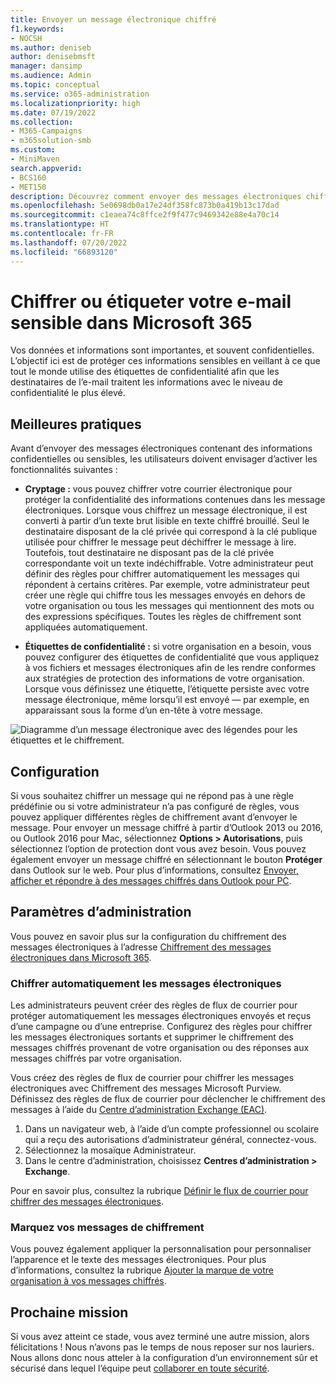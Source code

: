 ```yaml
---
title: Envoyer un message électronique chiffré
f1.keywords:
- NOCSH
ms.author: deniseb
author: denisebmsft
manager: dansimp
ms.audience: Admin
ms.topic: conceptual
ms.service: o365-administration
ms.localizationpriority: high
ms.date: 07/19/2022
ms.collection:
- M365-Campaigns
- m365solution-smb
ms.custom:
- MiniMaven
search.appverid:
- BCS160
- MET150
description: Découvrez comment envoyer des messages électroniques chiffrés à l’aide d’Outlook.
ms.openlocfilehash: 5e0698db0a17e24df358fc873b0a419b13c17dad
ms.sourcegitcommit: c1eaea74c8ffce2f9f477c9469342e88e4a70c14
ms.translationtype: HT
ms.contentlocale: fr-FR
ms.lasthandoff: 07/20/2022
ms.locfileid: "66893120"
---
```

# <a name="encrypt-or-label-your-sensitive-email-in-microsoft-365"></a>Chiffrer ou étiqueter votre e-mail sensible dans Microsoft 365

Vos données et informations sont importantes, et souvent confidentielles. L’objectif ici est de protéger ces informations sensibles en veillant à ce que tout le monde utilise des étiquettes de confidentialité afin que les destinataires de l’e-mail traitent les informations avec le niveau de confidentialité le plus élevé.

## <a name="best-practices"></a>Meilleures pratiques

Avant d’envoyer des messages électroniques contenant des informations confidentielles ou sensibles, les utilisateurs doivent envisager d’activer les fonctionnalités suivantes :

- **Cryptage :** vous pouvez chiffrer votre courrier électronique pour protéger la confidentialité des informations contenues dans les message électroniques. Lorsque vous chiffrez un message électronique, il est converti à partir d’un texte brut lisible en texte chiffré brouillé. Seul le destinataire disposant de la clé privée qui correspond à la clé publique utilisée pour chiffrer le message peut déchiffrer le message à lire. Toutefois, tout destinataire ne disposant pas de la clé privée correspondante voit un texte indéchiffrable. Votre administrateur peut définir des règles pour chiffrer automatiquement les messages qui répondent à certains critères. Par exemple, votre administrateur peut créer une règle qui chiffre tous les messages envoyés en dehors de votre organisation ou tous les messages qui mentionnent des mots ou des expressions spécifiques. Toutes les règles de chiffrement sont appliquées automatiquement.

- **Étiquettes de confidentialité :** si votre organisation en a besoin, vous pouvez configurer des étiquettes de confidentialité que vous appliquez à vos fichiers et messages électroniques afin de les rendre conformes aux stratégies de protection des informations de votre organisation. Lorsque vous définissez une étiquette, l’étiquette persiste avec votre message électronique, même lorsqu’il est envoyé &mdash; par exemple, en apparaissant sous la forme d’un en-tête à votre message.

![Diagramme d’un message électronique avec des légendes pour les étiquettes et le chiffrement.](../media/m365-campaign-email-encrypt.png)

## <a name="set-it-up"></a>Configuration

Si vous souhaitez chiffrer un message qui ne répond pas à une règle prédéfinie ou si votre administrateur n’a pas configuré de règles, vous pouvez appliquer différentes règles de chiffrement avant d’envoyer le message. Pour envoyer un message chiffré à partir d’Outlook 2013 ou 2016, ou Outlook 2016 pour Mac, sélectionnez **Options > Autorisations**, puis sélectionnez l’option de protection dont vous avez besoin. Vous pouvez également envoyer un message chiffré en sélectionnant le bouton **Protéger** dans Outlook sur le web. Pour plus d’informations, consultez [Envoyer, afficher et répondre à des messages chiffrés dans Outlook pour PC](https://support.microsoft.com/en-us/office/send-view-and-reply-to-encrypted-messages-in-outlook-for-pc-eaa43495-9bbb-4fca-922a-df90dee51980).

## <a name="admin-settings"></a>Paramètres d’administration

Vous pouvez en savoir plus sur la configuration du chiffrement des messages électroniques à l’adresse [Chiffrement des messages électroniques dans Microsoft 365](../compliance/email-encryption.md).

### <a name="automatically-encrypt-email-messages"></a>Chiffrer automatiquement les messages électroniques

Les administrateurs peuvent créer des règles de flux de courrier pour protéger automatiquement les messages électroniques envoyés et reçus d’une campagne ou d’une entreprise. Configurez des règles pour chiffrer les messages électroniques sortants et supprimer le chiffrement des messages chiffrés provenant de votre organisation ou des réponses aux messages chiffrés par votre organisation.

Vous créez des règles de flux de courrier pour chiffrer les messages électroniques avec Chiffrement des messages Microsoft Purview. Définissez des règles de flux de courrier pour déclencher le chiffrement des messages à l’aide du <a href="https://go.microsoft.com/fwlink/p/?linkid=2059104" target="_blank">Centre d’administration Exchange (EAC)</a>.

1. Dans un navigateur web, à l’aide d’un compte professionnel ou scolaire qui a reçu des autorisations d’administrateur général, connectez-vous.
2. Sélectionnez la mosaïque Administrateur.
3. Dans le centre d’administration, choisissez **Centres d’administration > Exchange**.

Pour en savoir plus, consultez la rubrique [Définir le flux de courrier pour chiffrer des messages électroniques](../compliance/define-mail-flow-rules-to-encrypt-email.md).

### <a name="brand-your-encryption-messages"></a>Marquez vos messages de chiffrement

Vous pouvez également appliquer la personnalisation pour personnaliser l’apparence et le texte des messages électroniques. Pour plus d’informations, consultez la rubrique [Ajouter la marque de votre organisation à vos messages chiffrés](../compliance/email-encryption.md).

## <a name="next-mission"></a>Prochaine mission

Si vous avez atteint ce stade, vous avez terminé une autre mission, alors félicitations ! Nous n’avons pas le temps de nous reposer sur nos lauriers. Nous allons donc nous atteler à la configuration d’un environnement sûr et sécurisé dans lequel l’équipe peut [collaborer en toute sécurité](m365bp-collaborate-share-securely.md).